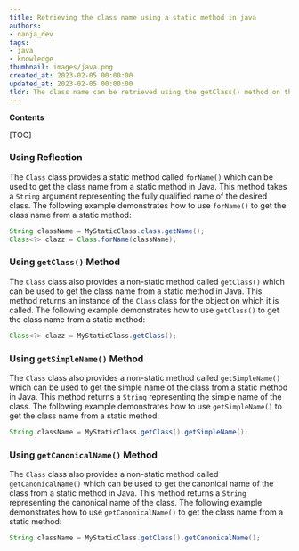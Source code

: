 ```yaml
---
title: Retrieving the class name using a static method in java
authors:
- nanja_dev
tags:
- java
- knowledge
thumbnail: images/java.png
created_at: 2023-02-05 00:00:00
updated_at: 2023-02-05 00:00:00
tldr: The class name can be retrieved using the getClass() method on the class object.
---
```


**Contents**

[TOC]

### Using Reflection

The `Class` class provides a static method called `forName()` which can be used to get the class name from a static method in Java. This method takes a `String` argument representing the fully qualified name of the desired class. The following example demonstrates how to use `forName()` to get the class name from a static method:

```java
String className = MyStaticClass.class.getName();
Class<?> clazz = Class.forName(className);
```

### Using `getClass()` Method

The `Class` class also provides a non-static method called `getClass()` which can be used to get the class name from a static method in Java. This method returns an instance of the `Class` class for the object on which it is called. The following example demonstrates how to use `getClass()` to get the class name from a static method:

```java
Class<?> clazz = MyStaticClass.getClass();
```

### Using `getSimpleName()` Method

The `Class` class also provides a non-static method called `getSimpleName()` which can be used to get the simple name of the class from a static method in Java. This method returns a `String` representing the simple name of the class. The following example demonstrates how to use `getSimpleName()` to get the class name from a static method:

```java
String className = MyStaticClass.getClass().getSimpleName();
```

### Using `getCanonicalName()` Method

The `Class` class also provides a non-static method called `getCanonicalName()` which can be used to get the canonical name of the class from a static method in Java. This method returns a `String` representing the canonical name of the class. The following example demonstrates how to use `getCanonicalName()` to get the class name from a static method:

```java
String className = MyStaticClass.getClass().getCanonicalName();
```
